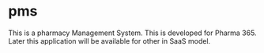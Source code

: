 # pms
This is a pharmacy Management System. This is developed for Pharma 365. Later this application will be available for other in SaaS model.
